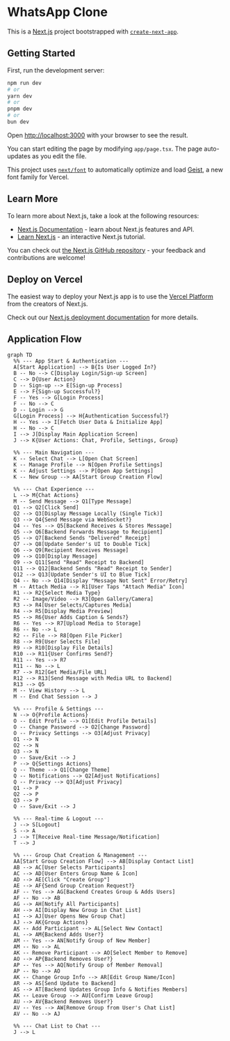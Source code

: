 # WhatsApp Clone

This is a [Next.js](https://nextjs.org) project bootstrapped with [`create-next-app`](https://nextjs.org/docs/app/api-reference/cli/create-next-app).

## Getting Started

First, run the development server:

```bash
npm run dev
# or
yarn dev
# or
pnpm dev
# or
bun dev
```

Open [http://localhost:3000](http://localhost:3000) with your browser to see the result.

You can start editing the page by modifying `app/page.tsx`. The page auto-updates as you edit the file.

This project uses [`next/font`](https://nextjs.org/docs/app/building-your-application/optimizing/fonts) to automatically optimize and load [Geist](https://vercel.com/font), a new font family for Vercel.

## Learn More

To learn more about Next.js, take a look at the following resources:

- [Next.js Documentation](https://nextjs.org/docs) - learn about Next.js features and API.
- [Learn Next.js](https://nextjs.org/learn) - an interactive Next.js tutorial.

You can check out [the Next.js GitHub repository](https://github.com/vercel/next.js) - your feedback and contributions are welcome!

## Deploy on Vercel

The easiest way to deploy your Next.js app is to use the [Vercel Platform](https://vercel.com/new?utm_medium=default-template&filter=next.js&utm_source=create-next-app&utm_campaign=create-next-app-readme) from the creators of Next.js.

Check out our [Next.js deployment documentation](https://nextjs.org/docs/app/building-your-application/deploying) for more details.

## Application Flow

```mermaid
graph TD
  %% --- App Start & Authentication ---
  A[Start Application] --> B{Is User Logged In?}
  B -- No --> C[Display Login/Sign-up Screen]
  C --> D{User Action}
  D -- Sign-up --> E[Sign-up Process]
  E --> F{Sign-up Successful?}
  F -- Yes --> G[Login Process]
  F -- No --> C
  D -- Login --> G
  G[Login Process] --> H{Authentication Successful?}
  H -- Yes --> I[Fetch User Data & Initialize App]
  H -- No --> C
  I --> J[Display Main Application Screen]
  J --> K{User Actions: Chat, Profile, Settings, Group}

  %% --- Main Navigation ---
  K -- Select Chat --> L[Open Chat Screen]
  K -- Manage Profile --> N[Open Profile Settings]
  K -- Adjust Settings --> P[Open App Settings]
  K -- New Group --> AA[Start Group Creation Flow]

  %% --- Chat Experience ---
  L --> M{Chat Actions}
  M -- Send Message --> Q1[Type Message]
  Q1 --> Q2[Click Send]
  Q2 --> Q3[Display Message Locally (Single Tick)]
  Q3 --> Q4{Send Message via WebSocket?}
  Q4 -- Yes --> Q5[Backend Receives & Stores Message]
  Q5 --> Q6[Backend Forwards Message to Recipient]
  Q5 --> Q7[Backend Sends "Delivered" Receipt]
  Q7 --> Q8[Update Sender's UI to Double Tick]
  Q6 --> Q9[Recipient Receives Message]
  Q9 --> Q10[Display Message]
  Q9 --> Q11[Send "Read" Receipt to Backend]
  Q11 --> Q12[Backend Sends "Read" Receipt to Sender]
  Q12 --> Q13[Update Sender's UI to Blue Tick]
  Q4 -- No --> Q14[Display "Message Not Sent" Error/Retry]
  M -- Attach Media --> R1[User Taps "Attach Media" Icon]
  R1 --> R2{Select Media Type}
  R2 -- Image/Video --> R3[Open Gallery/Camera]
  R3 --> R4[User Selects/Captures Media]
  R4 --> R5[Display Media Preview]
  R5 --> R6{User Adds Caption & Sends?}
  R6 -- Yes --> R7[Upload Media to Storage]
  R6 -- No --> L
  R2 -- File --> R8[Open File Picker]
  R8 --> R9[User Selects File]
  R9 --> R10[Display File Details]
  R10 --> R11{User Confirms Send?}
  R11 -- Yes --> R7
  R11 -- No --> L
  R7 --> R12[Get Media/File URL]
  R12 --> R13[Send Message with Media URL to Backend]
  R13 --> Q5
  M -- View History --> L
  M -- End Chat Session --> J

  %% --- Profile & Settings ---
  N --> O{Profile Actions}
  O -- Edit Profile --> O1[Edit Profile Details]
  O -- Change Password --> O2[Change Password]
  O -- Privacy Settings --> O3[Adjust Privacy]
  O1 --> N
  O2 --> N
  O3 --> N
  O -- Save/Exit --> J
  P --> Q{Settings Actions}
  Q -- Theme --> Q1[Change Theme]
  Q -- Notifications --> Q2[Adjust Notifications]
  Q -- Privacy --> Q3[Adjust Privacy]
  Q1 --> P
  Q2 --> P
  Q3 --> P
  Q -- Save/Exit --> J

  %% --- Real-time & Logout ---
  J --> S[Logout]
  S --> A
  J --> T[Receive Real-time Message/Notification]
  T --> J

  %% --- Group Chat Creation & Management ---
  AA[Start Group Creation Flow] --> AB[Display Contact List]
  AB --> AC[User Selects Participants]
  AC --> AD[User Enters Group Name & Icon]
  AD --> AE[Click "Create Group"]
  AE --> AF{Send Group Creation Request?}
  AF -- Yes --> AG[Backend Creates Group & Adds Users]
  AF -- No --> AB
  AG --> AH[Notify All Participants]
  AH --> AI[Display New Group in Chat List]
  AI --> AJ[User Opens New Group Chat]
  AJ --> AK{Group Actions}
  AK -- Add Participant --> AL[Select New Contact]
  AL --> AM{Backend Adds User?}
  AM -- Yes --> AN[Notify Group of New Member]
  AM -- No --> AL
  AK -- Remove Participant --> AO[Select Member to Remove]
  AO --> AP{Backend Removes User?}
  AP -- Yes --> AQ[Notify Group of Member Removal]
  AP -- No --> AO
  AK -- Change Group Info --> AR[Edit Group Name/Icon]
  AR --> AS[Send Update to Backend]
  AS --> AT[Backend Updates Group Info & Notifies Members]
  AK -- Leave Group --> AU[Confirm Leave Group]
  AU --> AV{Backend Removes User?}
  AV -- Yes --> AW[Remove Group from User's Chat List]
  AV -- No --> AJ

  %% --- Chat List to Chat ---
  J --> L
```
